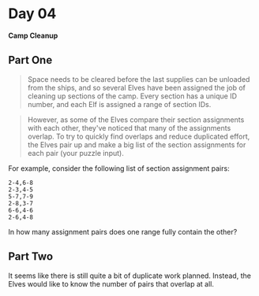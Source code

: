 # Day 04

**Camp Cleanup**

## Part One

> Space needs to be cleared before the last supplies can be unloaded from the ships,
> and so several Elves have been assigned the job of cleaning up sections of the
> camp. Every section has a unique ID number, and each Elf is assigned a range of
> section IDs.

> However, as some of the Elves compare their section assignments with each other,
> they've noticed that many of the assignments overlap. To try to quickly find
> overlaps and reduce duplicated effort, the Elves pair up and make a big list of the
> section assignments for each pair (your puzzle input).

For example, consider the following list of section assignment pairs:

```
2-4,6-8
2-3,4-5
5-7,7-9
2-8,3-7
6-6,4-6
2-6,4-8
```

In how many assignment pairs does one range fully contain the other?

## Part Two

It seems like there is still quite a bit of duplicate work planned. Instead, the
Elves would like to know the number of pairs that overlap at all.
